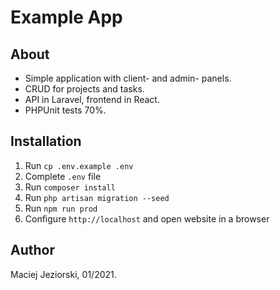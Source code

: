 # Example App

## About

- Simple application with client- and admin- panels.
- CRUD for projects and tasks.
- API in Laravel, frontend in React.
- PHPUnit tests 70%.

## Installation

1. Run `cp .env.example .env`
2. Complete `.env` file
3. Run `composer install`
4. Run `php artisan migration --seed`
5. Run `npm run prod`
6. Configure `http://localhost` and open website in a browser

## Author
Maciej Jeziorski, 01/2021.
